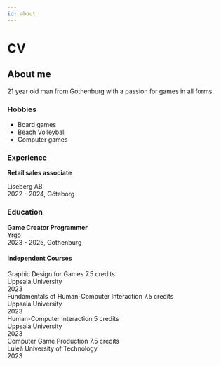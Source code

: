 ```yaml
---
id: about
---
```


# CV

## About me

21 year old man from Gothenburg with a passion for games in all forms.  

### Hobbies
- Board games
- Beach Volleyball
- Computer games

### Experience

**Retail sales associate** 

Liseberg AB  
2022 - 2024, Göteborg

### Education

**Game Creator Programmer**  
Yrgo  
2023 - 2025, Gothenburg  

#### Independent Courses
Graphic Design for Games 7.5 credits  
Uppsala University  
2023  
Fundamentals of Human-Computer Interaction 7.5 credits  
Uppsala University  
2023  
Human-Computer Interaction 5 credits  
Uppsala University  
2023  
Computer Game Production 7.5 credits  
Luleå University of Technology  
2023  
